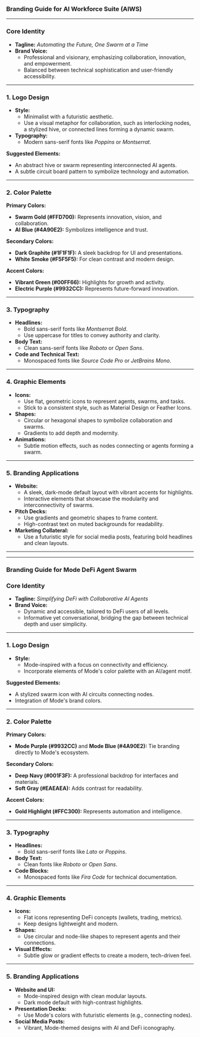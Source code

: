### **Branding Guide for AI Workforce Suite (AIWS)**

---

### **Core Identity**

- **Tagline:** *Automating the Future, One Swarm at a Time*
- **Brand Voice:**
    - Professional and visionary, emphasizing collaboration, innovation, and empowerment.
    - Balanced between technical sophistication and user-friendly accessibility.

---

### **1. Logo Design**

- **Style:**
    - Minimalist with a futuristic aesthetic.
    - Use a visual metaphor for collaboration, such as interlocking nodes, a stylized hive, or connected lines forming a dynamic swarm.
- **Typography:**
    - Modern sans-serif fonts like *Poppins* or *Montserrat*.

**Suggested Elements:**

- An abstract hive or swarm representing interconnected AI agents.
- A subtle circuit board pattern to symbolize technology and automation.

---

### **2. Color Palette**

**Primary Colors:**

- **Swarm Gold (#FFD700):** Represents innovation, vision, and collaboration.
- **AI Blue (#4A90E2):** Symbolizes intelligence and trust.

**Secondary Colors:**

- **Dark Graphite (#1F1F1F):** A sleek backdrop for UI and presentations.
- **White Smoke (#F5F5F5):** For clean contrast and modern design.

**Accent Colors:**

- **Vibrant Green (#00FF66):** Highlights for growth and activity.
- **Electric Purple (#9932CC):** Represents future-forward innovation.

---

### **3. Typography**

- **Headlines:**
    - Bold sans-serif fonts like *Montserrat Bold*.
    - Use uppercase for titles to convey authority and clarity.
- **Body Text:**
    - Clean sans-serif fonts like *Roboto* or *Open Sans*.
- **Code and Technical Text:**
    - Monospaced fonts like *Source Code Pro* or *JetBrains Mono*.

---

### **4. Graphic Elements**

- **Icons:**
    - Use flat, geometric icons to represent agents, swarms, and tasks.
    - Stick to a consistent style, such as Material Design or Feather Icons.
- **Shapes:**
    - Circular or hexagonal shapes to symbolize collaboration and swarms.
    - Gradients to add depth and modernity.
- **Animations:**
    - Subtle motion effects, such as nodes connecting or agents forming a swarm.

---

### **5. Branding Applications**

- **Website:**
    - A sleek, dark-mode default layout with vibrant accents for highlights.
    - Interactive elements that showcase the modularity and interconnectivity of swarms.
- **Pitch Decks:**
    - Use gradients and geometric shapes to frame content.
    - High-contrast text on muted backgrounds for readability.
- **Marketing Collateral:**
    - Use a futuristic style for social media posts, featuring bold headlines and clean layouts.

---

---

### **Branding Guide for Mode DeFi Agent Swarm**

### **Core Identity**

- **Tagline:** *Simplifying DeFi with Collaborative AI Agents*
- **Brand Voice:**
    - Dynamic and accessible, tailored to DeFi users of all levels.
    - Informative yet conversational, bridging the gap between technical depth and user simplicity.

---

### **1. Logo Design**

- **Style:**
    - Mode-inspired with a focus on connectivity and efficiency.
    - Incorporate elements of Mode's color palette with an AI/agent motif.

**Suggested Elements:**

- A stylized swarm icon with AI circuits connecting nodes.
- Integration of Mode's brand colors.

---

### **2. Color Palette**

**Primary Colors:**

- **Mode Purple (#9932CC)** and **Mode Blue (#4A90E2):** Tie branding directly to Mode's ecosystem.

**Secondary Colors:**

- **Deep Navy (#001F3F):** A professional backdrop for interfaces and materials.
- **Soft Gray (#EAEAEA):** Adds contrast for readability.

**Accent Colors:**

- **Gold Highlight (#FFC300):** Represents automation and intelligence.

---

### **3. Typography**

- **Headlines:**
    - Bold sans-serif fonts like *Lato* or *Poppins*.
- **Body Text:**
    - Clean fonts like *Roboto* or *Open Sans*.
- **Code Blocks:**
    - Monospaced fonts like *Fira Code* for technical documentation.

---

### **4. Graphic Elements**

- **Icons:**
    - Flat icons representing DeFi concepts (wallets, trading, metrics).
    - Keep designs lightweight and modern.
- **Shapes:**
    - Use circular and node-like shapes to represent agents and their connections.
- **Visual Effects:**
    - Subtle glow or gradient effects to create a modern, tech-driven feel.

---

### **5. Branding Applications**

- **Website and UI:**
    - Mode-inspired design with clean modular layouts.
    - Dark mode default with high-contrast highlights.
- **Presentation Decks:**
    - Use Mode's colors with futuristic elements (e.g., connecting nodes).
- **Social Media Posts:**
    - Vibrant, Mode-themed designs with AI and DeFi iconography.